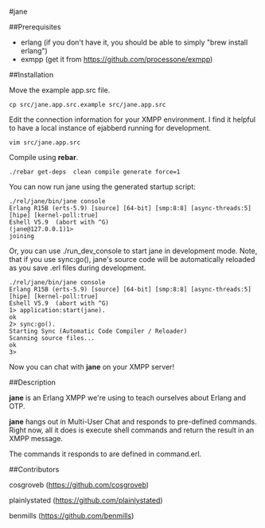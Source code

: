 #jane

##Prerequisites

* erlang (if you don't have it, you should be able to simply "brew install erlang")
* exmpp (get it from https://github.com/processone/exmpp)

##Installation

Move the example app.src file.

```
cp src/jane.app.src.example src/jane.app.src
```

Edit the connection information for your XMPP environment. I find it helpful to have a local instance of ejabberd running for development.

```
vim src/jane.app.src
```

Compile using **rebar**.

```
./rebar get-deps  clean compile generate force=1
```

You can now run jane using the generated startup script:

```
./rel/jane/bin/jane console
Erlang R15B (erts-5.9) [source] [64-bit] [smp:8:8] [async-threads:5] [hipe] [kernel-poll:true]
Eshell V5.9  (abort with ^G)
(jane@127.0.0.1)1> 
joining

```

Or, you can use ./run_dev_console to start jane in development mode. Note, that if you use sync:go(), jane's source code will be automatically reloaded as you save .erl files during development.

```
./rel/jane/bin/jane console
Erlang R15B (erts-5.9) [source] [64-bit] [smp:8:8] [async-threads:5] [hipe] [kernel-poll:true]
Eshell V5.9  (abort with ^G)
1> application:start(jane).
ok
2> sync:go().
Starting Sync (Automatic Code Compiler / Reloader)
Scanning source files...
ok
3>
```

Now you can chat with **jane** on your XMPP server!

##Description

**jane** is an Erlang XMPP we're using to teach ourselves about Erlang and OTP.

**jane** hangs out in Multi-User Chat and responds to pre-defined commands. Right now, all it does is execute shell commands and return the result in an XMPP message.

The commands it responds to are defined in command.erl.

##Contributors

cosgroveb (https://github.com/cosgroveb)

plainlystated (https://github.com/plainlystated)

benmills (https://github.com/benmills)


